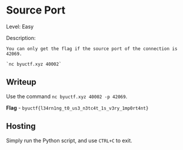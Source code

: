 # Source Port
Level: Easy

Description:
```
You can only get the flag if the source port of the connection is 42069. 

`nc byuctf.xyz 40002`
```

## Writeup
Use the command `nc byuctf.xyz 40002 -p 42069`.

**Flag** - `byuctf{l34rn1ng_t0_us3_n3tc4t_1s_v3ry_1mp0rt4nt}`

## Hosting
Simply run the Python script, and use `CTRL+C` to exit.